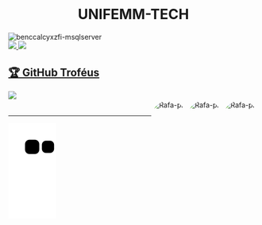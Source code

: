 <h1 align="center" style="margin-top: 0;">UNIFEMM-TECH</h1>
<img align="center" alt="benccalcyxzfi-msqlserver" src="https://komarev.com/ghpvc/?username=UNIFEMM-TECH&style=flat-square">
<div align="left">
  <a href="https://github.com/UNIFEMM-TECH">
  <img height="150em" src="https://github-readme-stats.vercel.app/api?username=UNIFEMM-TECH&show_icons=true&theme=dark&include_all_commits=true&count_private=true"/>
    <img src="https://github-readme-streak-stats.herokuapp.com/?user=UNIFEMM-TECH&theme=dark">
    <div align="left">



  <h2>🏆 GitHub Troféus</h2>
<img src="https://github-profile-trophy.vercel.app/?username=UNIFEMM-TECH&theme=nord&column=7" >
    </div>

<div>
<img align="right" alt="Rafa-pic" height="100" style="border-radius:50px;" src="https://cdn.discordapp.com/attachments/763562730782457936/954259343405117470/python-powered_1.gif">
<img align="right" alt="Rafa-pic" height="100" style="border-radius:50px;" src="https://mirbozorgi.com/wp-content/uploads/2020/11/skeleton-animation_300.gif">
<img align="right" alt="Rafa-pic" height="100" style="border-radius:50px;" src="https://cdn.discordapp.com/attachments/763562730782457936/954399309883912212/ezgif.com-gif-maker_1.gif">
</div>
  
  ##
  

    
  ***
![snake gif](https://github.com/UNIFEMM-TECH/UNIFEMM-TECH/blob/output/github-contribution-grid-snake.svg)
